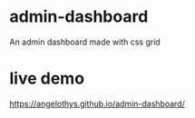 # admin-dashboard
An admin dashboard made with css grid
# live demo
https://angelothys.github.io/admin-dashboard/
